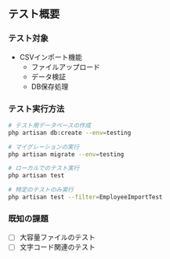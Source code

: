 ## テスト概要

### テスト対象
- CSVインポート機能
  - ファイルアップロード
  - データ検証
  - DB保存処理

### テスト実行方法
```bash
# テスト用データベースの作成
php artisan db:create --env=testing

# マイグレーションの実行
php artisan migrate --env=testing

# ローカルでのテスト実行
php artisan test

# 特定のテストのみ実行
php artisan test --filter=EmployeeImportTest
```

### 既知の課題
- [ ] 大容量ファイルのテスト
- [ ] 文字コード関連のテスト
